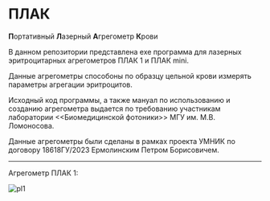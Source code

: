 # ПЛАК

**П**ортативный
**Л**азерный
**А**грегометр
**К**рови

В данном репозитории представлена exe программа для лазерных эритроцитарных агрегометров ПЛАК 1 и ПЛАК mini.

Данные агрегометры способоны по образцу цельной крови измерять параметры агрегации эритроцитов. 

Исходный код программы, а также мануал по использованию и созданию агрегометра выдается по требованию участникам лаборатории <<Биомедицинской фотоники>> МГУ им. М.В. Ломоносова.

Данные агрегометры были сделаны в рамках проекта УМНИК по договору 18618ГУ/2023 Ермолинским Петром Борисовичем.
__________________________________________________________________________________

Агрегометр ПЛАК 1:

![pl1](https://github.com/user-attachments/assets/47ff629e-a247-4aa8-8f49-105348357c4c)
